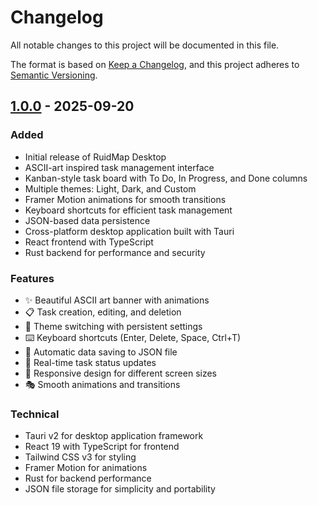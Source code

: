 # Changelog

All notable changes to this project will be documented in this file.

The format is based on [Keep a Changelog](https://keepachangelog.com/en/1.0.0/),
and this project adheres to [Semantic Versioning](https://semver.org/spec/v2.0.0.html).

## [1.0.0] - 2025-09-20

### Added
- Initial release of RuidMap Desktop
- ASCII-art inspired task management interface
- Kanban-style task board with To Do, In Progress, and Done columns
- Multiple themes: Light, Dark, and Custom
- Framer Motion animations for smooth transitions
- Keyboard shortcuts for efficient task management
- JSON-based data persistence
- Cross-platform desktop application built with Tauri
- React frontend with TypeScript
- Rust backend for performance and security

### Features
- ✨ Beautiful ASCII art banner with animations
- 📋 Task creation, editing, and deletion
- 🎨 Theme switching with persistent settings
- ⌨️ Keyboard shortcuts (Enter, Delete, Space, Ctrl+T)
- 💾 Automatic data saving to JSON file
- 🔄 Real-time task status updates
- 📱 Responsive design for different screen sizes
- 🎭 Smooth animations and transitions

### Technical
- Tauri v2 for desktop application framework
- React 19 with TypeScript for frontend
- Tailwind CSS v3 for styling
- Framer Motion for animations
- Rust for backend performance
- JSON file storage for simplicity and portability

[1.0.0]: https://github.com/reicalasso/ruidmap/releases/tag/v1.0.0